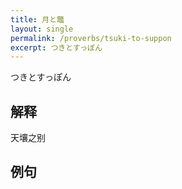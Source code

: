 ```yaml
---
title: 月と鼈
layout: single
permalink: /proverbs/tsuki-to-suppon
excerpt: つきとすっぽん
---
```


つきとすっぽん

## 解释

天壤之别

## 例句

